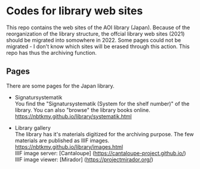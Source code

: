 # Codes for library web sites
This repo contains the web sites of the AOI library (Japan).
Because of the reorganization of the library structure, the offcial library web sites (2021) should be migrated into somowhere in 2022.
Some pages could not be migrated - I don't know which sites will be erased through this action.
This repo has thus the archiving function.

## Pages

There are some pages for the Japan library.  

* Signatursystematik  
You find the "Signatursystematik (System for the shelf number)" of the library. You can also "browse" the library books online.  
https://nbtkmy.github.io/library/systematik.html

* Library gallery  
The library has it's materials digitized for the archiving purpose. The few materials are published as IIIF images.   
https://nbtkmy.github.io/library/images.html  
IIIF image server: [Cantaloupe] (https://cantaloupe-project.github.io/)  
IIIF image viewer: [Mirador] (https://projectmirador.org/)  

